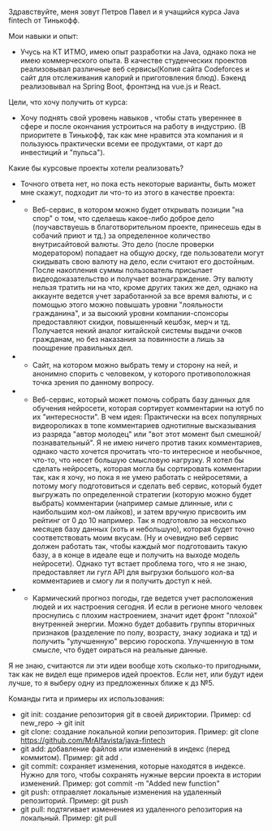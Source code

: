Здравствуйте, меня зовут Петров Павел и я учащийся курса Java fintech от Тинькофф. 

Мои навыки и опыт:
- Учусь на КТ ИТМО, имею опыт разработки на Java, однако пока не имею коммерческого опыта. В качестве студенческих проектов реализовывал различные веб сервисы(Копия сайта Codeforces и сайт для отслеживания калорий и приготовления блюд). Бэкенд реализовывал на Spring Boot, фронтэнд на vue.js и React.

Цели, что хочу получить от курса:
- Хочу поднять свой уровень навыков , чтобы стать увереннее в сфере и после окончания устроиться на работу в индустрию. (В приоритете в Тинькофф, так как мне нравится эта компания и я пользуюсь практически всеми ее продуктами, от карт до инвестиций и "пульса"). 

Какие бы курсовые проекты хотели реализовать?
- Точного ответа нет, но пока есть некоторые варианты, быть может мне скажут, подходит ли что-то из этого в качестве проекта:
- - Веб-сервис, в котором можно будет открывать позиции "на спор" о том, что сделаешь какое-либо доброе дело (поучавствуешь в благотворительном проекте, принесешь еды в собачий приют и тд.) за определенное количество внутрисайтовой валюты. Это дело (после проверки модератором) попадает на общую доску, где пользователи могут скидывать свою валюту на дело, если считают его достойным. После накопления суммы пользователь присылает видеодоказательство и получает вознаграждение. Эту валюту нельзя тратить ни на что, кроме других таких же дел, однако на аккаунте ведется учет заработанной за все время валюты, и с помощью этого можно повышать уровни "лояльности гражданина", и за высокий уровни компании-спонсоры предоставляют скидки, повышенный кешбэк, мерч и тд. Получается некий аналог китайской системы выдачи очков гражданам, но без наказания за повинности а лишь за поощрение правильных дел. 
- - Сайт, на котором можно выбрать тему и сторону на ней, и анонимно спорить с человеком, у которого противоположная точка зрения по данному вопросу.
- - Веб-сервис, который может помочь собрать базу данных для обучения нейросети, которая сортирует комментарии на ютуб по их "интересности". В чем идея: Практически на всех популярных видеороликах в топе комментариев однотипные высказывания из разряда "автор молодец" или "вот этот момент был смешной/познавательный". Я не имею ничего против таких комментариев, однако часто хочется прочитать что-то интересное и необычное, что-то, что несет большую смысловую нагрузку. Я хотел бы сделать нейросеть, которая могла бы сортировать комментарии так, как я хочу, но пока я не умею работать с нейросетями, а потому могу подготовиться и сделать веб сервис, который будет выгружать по определенной стратегии (которую можно будет выбрать) комментарии (например самые длинные, или с наибольшим кол-ом лайков), и затем вручную присвоить им рейтинг от 0 до 10 например. Так я подготовлю за несколько месяцев базу данных (хоть и небольшую), которая будет точно соответствовать моим вкусам. (Ну и очевидно веб сервис должен работать так, чтобы каждый мог подготоваить такую базу, а в конце в идеале еще и получить на выходе модель нейросети). Однако тут встает проблема того, что я не знаю, предоставляет ли гугл API для выгрузки большого кол-ва комментариев и смогу ли я получить доступ к ней.
- - Кармический прогноз погоды, где ведется учет расположения людей и их настроения сегодня. И если в регионе много человек проснулись с плохим настроением, значит идет фронт "плохой" внутренней энергии. Можно будет добавить группы вторичных признаков (разделение по полу, возрасту, знаку зодиака и тд) и получить "улучшенную" версию гороскопа. Улучшенную в том смысле, что будет оираться на реальные данные.

Я не знаю, считаются ли эти идеи вообще хоть сколько-то пригодными, так как не видел еще примеров идей проектов. Если нет, или будут идеи лучше, то я выберу одну из предложенных ближе к дз №5.

Команды гита и примеры их использования:
- git init: создание репозитория git в своей дириктории. Пример: cd new_repo -> git init 
- git clone: создание локальной копии репозитория. Пример: git clone https://github.com/MrAlfavista/java-fintech
- git add: добавление файлов или изменений в индекс (перед коммитом). Пример: git add .
- git commit: сохраняет изменения, которые находятся в индексе. Нужно для того, чтобы сохранять нужные версии проекта в истории изменений. Пример: got commit -m "Added new function"
- git push: отправляет локальные изменения на удаленный репозиторий. Пример: git push
- git pull: подтягивает изменениея из удаленного репозитория на локальный. Пример: git pull